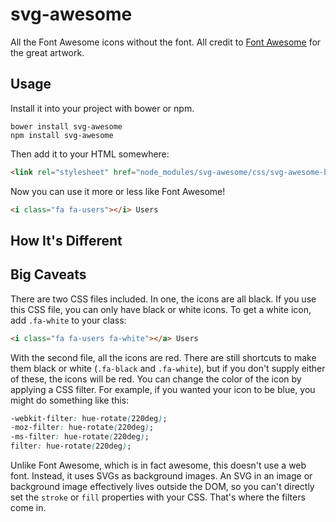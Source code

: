 # svg-awesome

All the Font Awesome icons without the font.  All credit to [Font Awesome](https://fortawesome.github.io/Font-Awesome/) for the great artwork.

## Usage

Install it into your project with bower or npm.

```
bower install svg-awesome
npm install svg-awesome
```

Then add it to your HTML somewhere:

```html
<link rel="stylesheet" href="node_modules/svg-awesome/css/svg-awesome-bw.svg">
```

Now you can use it more or less like Font Awesome!

```html
<i class="fa fa-users"></i> Users
```

## How It's Different

## Big Caveats

There are two CSS files included.  In one, the icons are all black.  If you use this CSS file, you can only have black or white icons.  To get a white icon, add `.fa-white` to your class:

```html
<i class="fa fa-users fa-white"></a> Users
```

With the second file, all the icons are red.  There are still shortcuts to make them black or white (`.fa-black` and `.fa-white`), but if you don't supply either of these, the icons will be red.  You can change the color of the icon by applying a CSS filter.  For example, if you wanted your icon to be blue, you might do something like this:

```css
-webkit-filter: hue-rotate(220deg);
-moz-filter: hue-rotate(220deg);
-ms-filter: hue-rotate(220deg);
filter: hue-rotate(220deg);
```

Unlike Font Awesome, which is in fact awesome, this doesn't use a web font.  Instead, it uses SVGs as background images.  An SVG in an image or background image effectively lives outside the DOM, so you can't directly set the `stroke` or `fill` properties with your CSS.  That's where the filters come in.